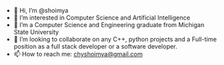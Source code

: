 - 👋 Hi, I’m @shoimya
- 👀 I’m interested in Computer Science and Artificial Intelligence 
- 🌱 I’m a Computer Science and Engineering graduate from Michigan State University 
- 💞️ I’m looking to collaborate on any C++, python projects and a Full-time position as a full stack developer or a software developer. 
- 📫 How to reach me: chyshoimya@gmail.com

<!---
Shoimya/Shoimya is a ✨ special ✨ repository because its `README.md` (this file) appears on your GitHub profile.
You can click the Preview link to take a look at your changes.
--->
